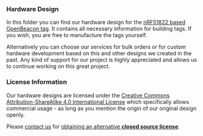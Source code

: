 ### Hardware Design ###

In this folder you can find our hardware design for the [nRF51822 based OpenBeacon tag](http://get.openbeacon.org). It contains all necessary information for building tags. If you wish, you are free to manufacture the tags yourself.

Alternatively you can choose our services for bulk orders or for custom hardware development based on this and other designs we created in the past. Any kind of support for our project is highly appreciated and allows us to continue working on this great project.


### License Information ###

Our hardware designs are licensed under the [Creative Commons Attribution-ShareAlike 4.0 International License](http://creativecommons.org/licenses/by-sa/4.0/) which specifically allows commercial usage - as long as you mention the origin of our original design openly.

Please [contact us](mailto:license@bitmanufactory.com) for [obtaining an alternative **closed source license**](mailto:license@bitmanufactory.com?subject=Alternative%20License).
